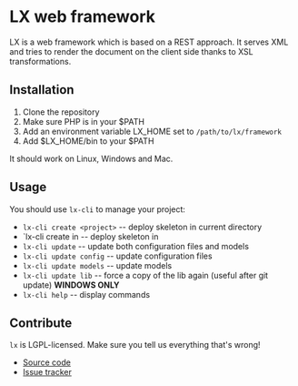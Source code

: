 LX web framework
================

LX is a web framework which is based on a REST approach.  It serves XML and
tries to render the document on the client side thanks to XSL transformations.


Installation
------------

1. Clone the repository
2. Make sure PHP is in your $PATH
3. Add an environment variable LX_HOME set to `/path/to/lx/framework`
4. Add $LX_HOME/bin to your $PATH

It should work on Linux, Windows and Mac.


Usage
-----

You should use `lx-cli` to manage your project:

* `lx-cli create <project>` -- deploy <project> skeleton in current directory
* `lx-cli create <project> in <directory> -- deploy <project> skeleton in <directory>
* `lx-cli update` -- update both configuration files and models
* `lx-cli update config` -- update configuration files
* `lx-cli update models` -- update models
* `lx-cli update lib` -- force a copy of the lib again (useful after git update) **WINDOWS ONLY**
* `lx-cli help` -- display commands


Contribute
----------

`lx` is LGPL-licensed.  Make sure you tell us everything that's wrong!

* [Source code](https://github.com/aerys/lx)
* [Issue tracker](https://github.com/aerys/lx/issues)
